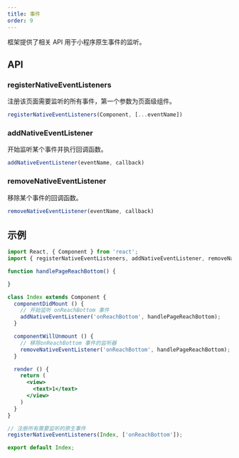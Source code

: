 ```yaml
---
title: 事件
order: 9
---
```



框架提供了相关 API 用于小程序原生事件的监听。

## API

### registerNativeEventListeners

注册该页面需要监听的所有事件，第一个参数为页面级组件。

```js
registerNativeEventListeners(Component, [...eventName])	
```

### addNativeEventListener

开始监听某个事件并执行回调函数。

```js
addNativeEventListener(eventName, callback)	
```

### removeNativeEventListener

移除某个事件的回调函数。

```js
removeNativeEventListener(eventName, callback)	
```

## 示例

```jsx
import React, { Component } from 'react';
import { registerNativeEventListeners, addNativeEventListener, removeNativeEventListener } from 'ice';

function handlePageReachBottom() {

}

class Index extends Component {
  componentDidMount () { 
    // 开始监听 onReachBottom 事件
    addNativeEventListener('onReachBottom', handlePageReachBottom);
  }

  componentWillUnmount () {
    // 移除onReachBottom 事件的监听器
    removeNativeEventListener('onReachBottom', handlePageReachBottom);
  }

  render () {
    return (
      <view>
        <text>1</text>
      </view>
    )
  }
}

// 注册所有需要监听的原生事件
registerNativeEventListeners(Index, ['onReachBottom']);

export default Index;
```
